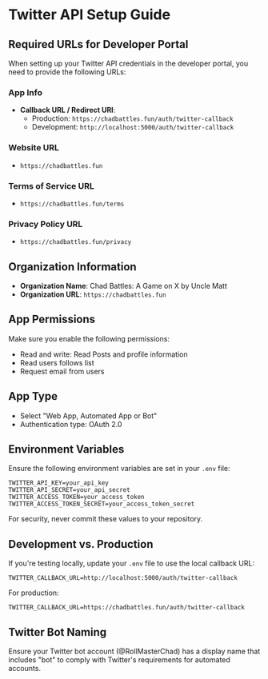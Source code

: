 # Twitter API Setup Guide

## Required URLs for Developer Portal

When setting up your Twitter API credentials in the developer portal, you need to provide the following URLs:

### App Info

- **Callback URL / Redirect URI**: 
  - Production: `https://chadbattles.fun/auth/twitter-callback`
  - Development: `http://localhost:5000/auth/twitter-callback`

### Website URL
- `https://chadbattles.fun`

### Terms of Service URL
- `https://chadbattles.fun/terms`

### Privacy Policy URL
- `https://chadbattles.fun/privacy`

## Organization Information

- **Organization Name**: Chad Battles: A Game on X by Uncle Matt
- **Organization URL**: `https://chadbattles.fun`

## App Permissions

Make sure you enable the following permissions:
- Read and write: Read Posts and profile information
- Read users follows list
- Request email from users

## App Type
- Select "Web App, Automated App or Bot"
- Authentication type: OAuth 2.0

## Environment Variables

Ensure the following environment variables are set in your `.env` file:

```
TWITTER_API_KEY=your_api_key
TWITTER_API_SECRET=your_api_secret
TWITTER_ACCESS_TOKEN=your_access_token
TWITTER_ACCESS_TOKEN_SECRET=your_access_token_secret
```

For security, never commit these values to your repository.

## Development vs. Production

If you're testing locally, update your `.env` file to use the local callback URL:
```
TWITTER_CALLBACK_URL=http://localhost:5000/auth/twitter-callback
```

For production:
```
TWITTER_CALLBACK_URL=https://chadbattles.fun/auth/twitter-callback
```

## Twitter Bot Naming

Ensure your Twitter bot account (@RollMasterChad) has a display name that includes "bot" to comply with Twitter's requirements for automated accounts. 